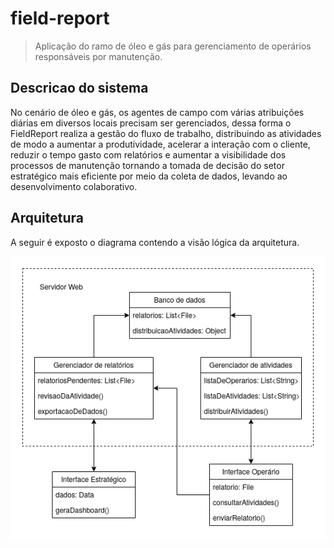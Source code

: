 # field-report
> Aplicação do ramo de óleo e gás para gerenciamento de operários responsáveis por manutenção.

## Descricao do sistema

No cenário de óleo e gás, os agentes de campo com várias atribuições diárias em diversos locais precisam ser gerenciados, dessa forma o FieldReport realiza a gestão do fluxo de trabalho, distribuindo as atividades de modo a aumentar a produtividade, acelerar a interação com o cliente, reduzir o tempo gasto com relatórios e aumentar a visibilidade dos processos de manutenção tornando a tomada de decisão do setor estratégico mais eficiente por meio da coleta de dados, levando ao desenvolvimento colaborativo.

## Arquitetura

A seguir é exposto o diagrama contendo a visão lógica da arquitetura.

![](docs/visao_logica.png)
